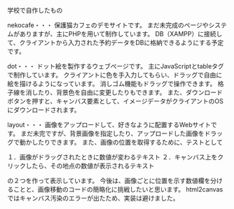 学校で自作したもの


nekocafe・・・
保護猫カフェのデモサイトです。
まだ未完成のページやシステムがありますが、主にPHPを用いて制作しています。
DB（XAMPP）に接続して、クライアントから入力された予約データをDBに格納できるようにする予定です。

dot・・・
ドット絵を製作するウェブページです。
主にJavaScriptとtableタグで制作しています。
クライアントに色を手入力してもらい、ドラッグで自由に絵を描けるようになっています。
消しゴム機能もドラッグで操作できます。
格子線を消したり、背景色を自由に変更したりもできます。
また、ダウンロードボタンを押すと、キャンバス要素として、イメージデータがクライアントのOSにダウンロードされます。

layout・・・
画像をアップロードして、好きなように配置するWebサイトです。
まだ未完ですが、背景画像を指定したり、アップロードした画像をドラッグで動かしたりできます。
また、画像の位置を取得するために、テストとして

１．画像がドラッグされたときに数値が変わるテキスト
２．キャンバス上をクリックしたら、その地点の数値が表示されるテキスト

の２つを作って表示しています。
今後は、画像ごとに位置を示す数値欄を分けることと、画像移動のコードの簡略化に挑戦したいと思います。
html2canvasではキャンバス汚染のエラーが出たため、実装は避けました。
